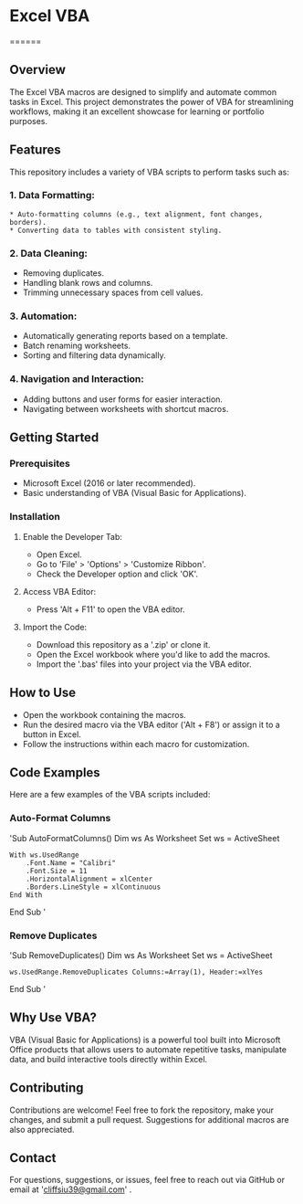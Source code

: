 # Excel VBA
======

## Overview
The Excel VBA macros are designed to simplify and automate common tasks in Excel. 
This project demonstrates the power of VBA for streamlining workflows, making it an excellent showcase for learning or portfolio purposes.

## Features
This repository includes a variety of VBA scripts to perform tasks such as:

### 1. Data Formatting:
    * Auto-formatting columns (e.g., text alignment, font changes, borders).
    * Converting data to tables with consistent styling.

### 2. Data Cleaning:
   * Removing duplicates.
   * Handling blank rows and columns.
   * Trimming unnecessary spaces from cell values.

### 3. Automation:
   * Automatically generating reports based on a template.
   * Batch renaming worksheets.
   * Sorting and filtering data dynamically.

### 4. Navigation and Interaction:
   * Adding buttons and user forms for easier interaction.
   * Navigating between worksheets with shortcut macros.

## Getting Started
### Prerequisites
   * Microsoft Excel (2016 or later recommended).
   * Basic understanding of VBA (Visual Basic for Applications).

### Installation
1. Enable the Developer Tab:
   * Open Excel.
   * Go to 'File' > 'Options' > 'Customize Ribbon'.
   * Check the Developer option and click 'OK'.

2. Access VBA Editor:
   * Press 'Alt + F11' to open the VBA editor.

3. Import the Code:
   * Download this repository as a '.zip' or clone it.
   * Open the Excel workbook where you'd like to add the macros.
   * Import the '.bas' files into your project via the VBA editor.

## How to Use
   * Open the workbook containing the macros.
   * Run the desired macro via the VBA editor ('Alt + F8') or assign it to a button in Excel.
   * Follow the instructions within each macro for customization.


## Code Examples
Here are a few examples of the VBA scripts included:


### Auto-Format Columns

'Sub AutoFormatColumns()
    Dim ws As Worksheet
    Set ws = ActiveSheet
    
    With ws.UsedRange
        .Font.Name = "Calibri"
        .Font.Size = 11
        .HorizontalAlignment = xlCenter
        .Borders.LineStyle = xlContinuous
    End With
End Sub
'

### Remove Duplicates

'Sub RemoveDuplicates()
    Dim ws As Worksheet
    Set ws = ActiveSheet
    
    ws.UsedRange.RemoveDuplicates Columns:=Array(1), Header:=xlYes
End Sub
'

## Why Use VBA?
VBA (Visual Basic for Applications) is a powerful tool built into Microsoft Office products that allows users to automate repetitive tasks, manipulate data, and build interactive tools directly within Excel.


## Contributing
Contributions are welcome! Feel free to fork the repository, make your changes, and submit a pull request. Suggestions for additional macros are also appreciated.

## Contact
For questions, suggestions, or issues, feel free to reach out via GitHub or email at 'cliffsiu39@gmail.com' .
